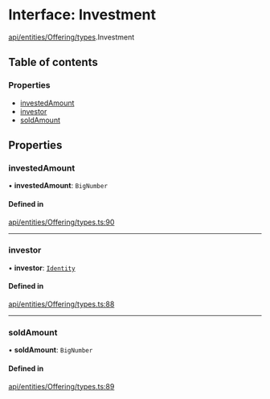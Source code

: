 # Interface: Investment

[api/entities/Offering/types](../wiki/api.entities.Offering.types).Investment

## Table of contents

### Properties

- [investedAmount](../wiki/api.entities.Offering.types.Investment#investedamount)
- [investor](../wiki/api.entities.Offering.types.Investment#investor)
- [soldAmount](../wiki/api.entities.Offering.types.Investment#soldamount)

## Properties

### investedAmount

• **investedAmount**: `BigNumber`

#### Defined in

[api/entities/Offering/types.ts:90](https://github.com/PolymeshAssociation/polymesh-sdk/blob/91c2d2d8/src/api/entities/Offering/types.ts#L90)

___

### investor

• **investor**: [`Identity`](../wiki/api.entities.Identity.Identity)

#### Defined in

[api/entities/Offering/types.ts:88](https://github.com/PolymeshAssociation/polymesh-sdk/blob/91c2d2d8/src/api/entities/Offering/types.ts#L88)

___

### soldAmount

• **soldAmount**: `BigNumber`

#### Defined in

[api/entities/Offering/types.ts:89](https://github.com/PolymeshAssociation/polymesh-sdk/blob/91c2d2d8/src/api/entities/Offering/types.ts#L89)
